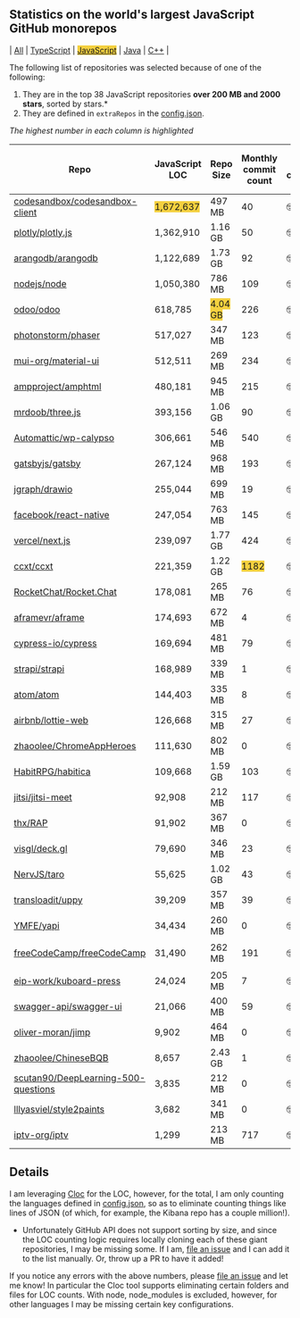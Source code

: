 
## Statistics on the world's largest JavaScript GitHub monorepos

| [All](./index.html) | [TypeScript](./TypeScript.md) | <span style="background-color: #F4D03F">[JavaScript](./JavaScript.md)</span> | [Java](./Java.md) | [C++](./C++.md) | 

The following list of repositories was selected because of one of the following:
1. They are in the top 38 JavaScript repositories **over 200 MB and 2000 stars**, sorted by stars.*
2. They are defined in `extraRepos` in the [config.json](https://github.com/stacey-gammon/repo-stats/blob/main/config.json).

_The highest number in each column is highlighted_

| Repo | JavaScript LOC | Repo Size | Monthly commit count | 🤓 Monthly committer count | ★ Stars count | 👁 Watchers count |
| -----|----------------------|-----------|------------------|----------------|----------|----------------|
| [codesandbox/codesandbox-client](https://github.com/codesandbox/codesandbox-client) |  <span style="background-color: #F4D03F">1,672,637</span> | 497 MB | 40 | 🤓 11 | ★ 11049 | 👁 11049 |
| [plotly/plotly.js](https://github.com/plotly/plotly.js) |  1,362,910 | 1.16 GB | 50 | 🤓 3 | ★ 14158 | 👁 14158 |
| [arangodb/arangodb](https://github.com/arangodb/arangodb) |  1,122,689 | 1.73 GB | 92 | 🤓 21 | ★ 11792 | 👁 11792 |
| [nodejs/node](https://github.com/nodejs/node) |  1,050,380 | 786 MB | 109 | 🤓 43 | ★ 83122 | 👁 83122 |
| [odoo/odoo](https://github.com/odoo/odoo) |  618,785 | <span style="background-color: #F4D03F">4.04 GB</span> | 226 | 🤓 <span style="background-color: #F4D03F">99</span> | ★ 23348 | 👁 23348 |
| [photonstorm/phaser](https://github.com/photonstorm/phaser) |  517,027 | 347 MB | 123 | 🤓 4 | ★ 30758 | 👁 30758 |
| [mui-org/material-ui](https://github.com/mui-org/material-ui) |  512,511 | 269 MB | 234 | 🤓 58 | ★ 73062 | 👁 73062 |
| [ampproject/amphtml](https://github.com/ampproject/amphtml) |  480,181 | 945 MB | 215 | 🤓 38 | ★ 14761 | 👁 14761 |
| [mrdoob/three.js](https://github.com/mrdoob/three.js) |  393,156 | 1.06 GB | 90 | 🤓 25 | ★ 75991 | 👁 75991 |
| [Automattic/wp-calypso](https://github.com/Automattic/wp-calypso) |  306,661 | 546 MB | 540 | 🤓 88 | ★ 11925 | 👁 11925 |
| [gatsbyjs/gatsby](https://github.com/gatsbyjs/gatsby) |  267,124 | 968 MB | 193 | 🤓 49 | ★ 51755 | 👁 51755 |
| [jgraph/drawio](https://github.com/jgraph/drawio) |  255,044 | 699 MB | 19 | 🤓 4 | ★ 26453 | 👁 26453 |
| [facebook/react-native](https://github.com/facebook/react-native) |  247,054 | 763 MB | 145 | 🤓 53 | ★ 99369 | 👁 99369 |
| [vercel/next.js](https://github.com/vercel/next.js) |  239,097 | 1.77 GB | 424 | 🤓 92 | ★ 76806 | 👁 76806 |
| [ccxt/ccxt](https://github.com/ccxt/ccxt) |  221,359 | 1.22 GB | <span style="background-color: #F4D03F">1182</span> | 🤓 20 | ★ 22044 | 👁 22044 |
| [RocketChat/Rocket.Chat](https://github.com/RocketChat/Rocket.Chat) |  178,081 | 265 MB | 76 | 🤓 25 | ★ 31117 | 👁 31117 |
| [aframevr/aframe](https://github.com/aframevr/aframe) |  174,693 | 672 MB | 4 | 🤓 4 | ★ 13293 | 👁 13293 |
| [cypress-io/cypress](https://github.com/cypress-io/cypress) |  169,694 | 481 MB | 79 | 🤓 21 | ★ 34667 | 👁 34667 |
| [strapi/strapi](https://github.com/strapi/strapi) |  168,989 | 339 MB | 1 | 🤓 2 | ★ 40950 | 👁 40950 |
| [atom/atom](https://github.com/atom/atom) |  144,403 | 335 MB | 8 | 🤓 4 | ★ 56323 | 👁 56323 |
| [airbnb/lottie-web](https://github.com/airbnb/lottie-web) |  126,668 | 315 MB | 27 | 🤓 1 | ★ 25758 | 👁 25758 |
| [zhaoolee/ChromeAppHeroes](https://github.com/zhaoolee/ChromeAppHeroes) |  111,630 | 802 MB | 0 | 🤓 0 | ★ 18986 | 👁 18986 |
| [HabitRPG/habitica](https://github.com/HabitRPG/habitica) |  109,668 | 1.59 GB | 103 | 🤓 11 | ★ 8640 | 👁 8640 |
| [jitsi/jitsi-meet](https://github.com/jitsi/jitsi-meet) |  92,908 | 212 MB | 117 | 🤓 35 | ★ 17096 | 👁 17096 |
| [thx/RAP](https://github.com/thx/RAP) |  91,902 | 367 MB | 0 | 🤓 0 | ★ 10571 | 👁 10571 |
| [visgl/deck.gl](https://github.com/visgl/deck.gl) |  79,690 | 346 MB | 23 | 🤓 10 | ★ 9214 | 👁 9214 |
| [NervJS/taro](https://github.com/NervJS/taro) |  55,625 | 1.02 GB | 43 | 🤓 19 | ★ 30042 | 👁 30042 |
| [transloadit/uppy](https://github.com/transloadit/uppy) |  39,209 | 357 MB | 39 | 🤓 14 | ★ 24766 | 👁 24766 |
| [YMFE/yapi](https://github.com/YMFE/yapi) |  34,434 | 260 MB | 0 | 🤓 0 | ★ 23003 | 👁 23003 |
| [freeCodeCamp/freeCodeCamp](https://github.com/freeCodeCamp/freeCodeCamp) |  31,490 | 262 MB | 191 | 🤓 35 | ★ <span style="background-color: #F4D03F">335089</span> | 👁 <span style="background-color: #F4D03F">335089</span> |
| [eip-work/kuboard-press](https://github.com/eip-work/kuboard-press) |  24,024 | 205 MB | 7 | 🤓 1 | ★ 12208 | 👁 12208 |
| [swagger-api/swagger-ui](https://github.com/swagger-api/swagger-ui) |  21,066 | 400 MB | 59 | 🤓 8 | ★ 21108 | 👁 21108 |
| [oliver-moran/jimp](https://github.com/oliver-moran/jimp) |  9,902 | 464 MB | 0 | 🤓 0 | ★ 11579 | 👁 11579 |
| [zhaoolee/ChineseBQB](https://github.com/zhaoolee/ChineseBQB) |  8,657 | 2.43 GB | 1 | 🤓 1 | ★ 9360 | 👁 9360 |
| [scutan90/DeepLearning-500-questions](https://github.com/scutan90/DeepLearning-500-questions) |  3,835 | 212 MB | 0 | 🤓 0 | ★ 46492 | 👁 46492 |
| [lllyasviel/style2paints](https://github.com/lllyasviel/style2paints) |  3,682 | 341 MB | 0 | 🤓 0 | ★ 14313 | 👁 14313 |
| [iptv-org/iptv](https://github.com/iptv-org/iptv) |  1,299 | 213 MB | 717 | 🤓 17 | ★ 42426 | 👁 42426 |

## Details

  I am leveraging [Cloc](https://github.com/AlDanial/cloc) for the LOC, however, for the total, I am only counting the languages defined in [config.json](https://github.com/stacey-gammon/repo-stats/blob/main/config.json), so as to eliminate counting things like lines of JSON (of which, for example, the Kibana repo has a couple million!).

  * Unfortunately GitHub API does not support sorting by size, and since the LOC counting logic requires locally cloning each of these giant repositories, I may be missing some. If I am, [file an issue](https://github.com/stacey-gammon/repo-stats/issues/new) and I can add it to the list manually. Or, throw up a PR to have it added!

  If you notice any errors with the above numbers, please [file an issue](https://github.com/stacey-gammon/repo-stats/issues/new) and let me know! In particular the Cloc tool supports eliminating certain folders and files for LOC counts. With node, node_modules is excluded, however, for other languages I may be missing certain key configurations.
